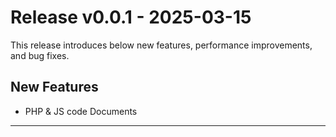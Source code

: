# Release v0.0.1 - 2025-03-15

This release introduces below new features, performance improvements, and bug fixes.

## New Features
- PHP & JS code Documents 

---


